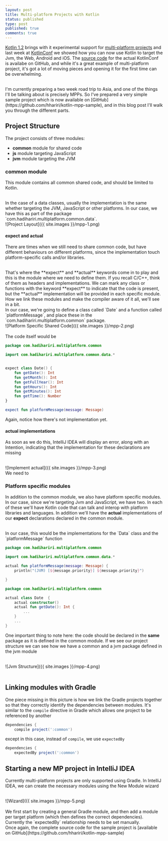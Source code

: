 ```yaml
---
layout: post
title: Multi-platform Projects with Kotlin
status: published
type: post
published: true
comments: true
---
```


[Kotlin 1.2](https://blog.jetbrains.com/kotlin/2017/11/kotlinconf-keynote-recap/) brings with it experimental support for [multi-platform projects](https://kotlinlang.org/docs/reference/multiplatform.html) and last week at [KotlinConf](https://kotlinconf.com) we showed how you can now
use Kotlin to target the Jvm, the Web, Android and iOS. The [source code](https://github.com/JetBrains/kotlinconf-app) for the actual KotlinConf is availabe on GitHub, and while it's a great example
of multi-platform project, it's got a lot of moving pieces and opening it for the first time can be overwhelming. 

<br/>
I'm currently preparing a two week road trip to Asia, and one of the things I'll be talking about is precisely MPPs. So I've prepared a very simple sample project which is now available on [GitHub](https://github.com/hhariri/kotlin-mpp-sample), and in this
blog post I'll walk you through the different parts.

## Project Structure

The project consists of three modules:

* **common** module for shared code
* **js** module targeting JavaScript
* **jvm** module targeting the JVM



### common module

This module contains all common shared code, and should be limited to Kotlin. 

<br/>
In the case of a data classes, usually the implementation is the same
whether targeting the JVM, JavaScript or other platforms. In our case, we have this as part of the package `com.hadihariri.multiplatform.common.data`.

<br/>
![Project Layout]({{ site.images }}/mpp-1.png)
<br/>

#### expect and actual 

There are times when we still need to share common code, but have different behaviours on different platforms, since the implementation touch
platform-specific calls and/or libraries. 

<br/>
That's where the **expect** and **actual** keywords come in to play and this is the module where we need to define them. If you recall C/C++, think of them as headers and implementations. We can mark any class or functions with the keyword
**expect** to indicate that the code is present, but the **actual** implementation will be provided in each specific module. How we link these modules and make the compiler aware of it all, we'll see in a bit. 

<br/>
In our case, we're going to define a class called `Date` and a function called `platformMessage`, and place these in the `com.hadihariri.multiplatform.common` package.

<br/>
![Platform Specific Shared Code]({{ site.images }}/mpp-2.png)
<br/>


<br/>
The code itself would be

```kotlin
package com.hadihariri.multiplatform.common

import com.hadihariri.multiplatform.common.data.*


expect class Date() {
    fun getDate(): Int
    fun getMonth(): Int
    fun getFullYear(): Int
    fun getHours(): Int
    fun getMinutes(): Int
    fun getTime(): Number
}

expect fun platformMessage(message: Message)
```

Again, notice how there's not implementation yet.

#### **actual** implementations

As soon as we do this, IntelliJ IDEA will display an error, along with an Intention, indicating that the implementation for these declarations are missing

<br/>
![Implement actual]({{ site.images }}/mpp-3.png)


<br/>
We need to 

### Platform specific modules

In addition to the common module, we also have platform specific modules. In our case, since we're targeting Jvm and JavaScript, we have two. In each of these we'll have 
Kotlin code that can talk and interop with platform libraries and languages. In addition we'll have the **actual** implementations of our **expect** declarations declared in the common module.

<br/>
In our case, this would be the implementations for the `Data` class and the `platformMessage` function

```kotlin
package com.hadihariri.multiplatform.common

import com.hadihariri.multiplatform.common.data.*

actual fun platformMessage(message: Message) {
    println("(JVM) [${message.priority}] ${message.priority}")

}
```

```kotlin
package com.hadihariri.multiplatform.common

actual class Date  {
    actual constructor()
    actual fun getDate(): Int {
        ...
    }
    ...
}
```

One important thing to note here: the code should be declared in the **same** package as it is defined in the common module. If we see our project structure
we can see how we have a common and a jvm package defined in the jvm module

<br/>
![Jvm Structure]({{ site.images }}/mpp-4.png)
<br/>

<br/>

## Linking modules with Gradle

One piece missing in this picture is how we link the Gradle projects together so that they correctly identify the dependencies between modules. It's similar to the `compile` directive in Gradle
which allows one project to be referenced by another 

```groovy
dependencies {
    compile project(':common')
```

except in this case, instead of `compile`, we use `expectedBy`

```groovy
dependencies {
    expectedBy project(':common')
```

## Starting a new MP project in IntelliJ IDEA

Currently multi-platform projects are only supported using Gradle. In IntelliJ IDEA, we can create the necessary modules using the New Module wizard

<br/>
![Wizard]({{ site.images }}/mpp-5.png)
<br/>

<br/>
We first start by creating a general Gradle module, and then add a module per target platform (which then defines the correct dependencies). Currently the `expectedBy` relationship needs to be set manually.


<br/>
Once again, the complete source code for the sample project is [available on GitHub](https://github.com/hhariri/kotlin-mpp-sample)
